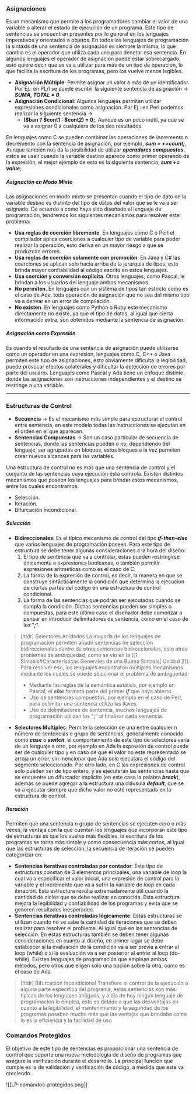 ### Asignaciones

Es un mecanismo que permite a los programadores cambiar el valor de una variable o alterar el estado de ejecución de un programa. Este tipo de sentencias se encuentran presentes por lo general en los lenguajes imperativos y orientados a objetos.
En todos los lenguajes de programación la sintaxis de una sentencia de asignación es siempre la misma, lo que cambia es el operador que utiliza cada uno para denotar esa sentencia. En algunos lenguajes el operador de asignación puede estar sobrecargado, esto quiere decir que se va a utilizar para más de un tipo de operación, lo que facilita la escritura de los programas, pero los vuelve menos legibles.

- **Asignación Múltiple**: Permite asignar un valor a más de un identificador. Por Ej.: en PL/I se puede escribir la siguiente sentencia de asignación -> ***SUMA, TOTAL = 0***.
- **Asignación Condicional**: Algunos lenguajes permiten utilizar expresiones condicionales como asignación. Por Ej.: en Perl podemos realizar la siguiente sentencia ->
	- **(\$ban ? \$cont1 : \$cont2) = 0;**. Aunque es un poco inútil, ya que se va a asignar 0 a cualquiera de los dos resultados.

En lenguajes como C se pueden combinar las operaciones de incremento o decremento con la sentencia de asignación, por ejemplo, ***sum = ++count;***. Aunque también nos da la posibilidad de utilizar ***operadores compuestos***, estos se usan cuando la variable destino aparece como primer operando de la expresión, el mejor ejemplo de esto es la siguiente sentencia, ***sum += value***;.

##### Asignación en Modo Mixto

Las asignaciones en modo mixto se presentan cuando el tipo de dato de la variable destino es distinto del tipo de datos del valor que se le va a ser asignado. De acuerdo a como haya sido diseñado el lenguaje de programación, tendremos los siguientes mecanismos para resolver este problema:

- **Usa reglas de coerción libremente**. En lenguajes como C o Perl el compilador aplica coerciones a cualquier tipo de variable para poder realizar la operación, esto deriva en un mayor riesgo a que se produzcan errores.
- **Usa reglas de coerción solamente con promoción**. En Java y C# las coerciones se aplican solo hacia arriba de la jerarquía de tipos, esto brinda mayor confiabilidad al código escrito en estos lenguajes.
- **Usa coerción y conversión explícita**. Otros lenguajes, como Pascal, le brindan a los usuarios del lenguaje ambos mecanismos.
- **No permiten**. En lenguajes con un sistema de tipos tan estricto como es el caso de Ada, toda operación de asignación que no sea del mismo tipo va a derivar en un error de compilación.
- **No existen**. En lenguajes como Python o Ruby este mecanismo directamente no existe, ya que el tipo de datos, al igual que cierta información extra, son obtenidos mediante la sentencia de asignación.

##### Asignación como Expresión

Es cuando el resultado de una sentencia de asignación puede utilizarse como un operador en una expresión, lenguajes como C, C++ o Java permiten este tipo de asignaciones, esto obviamente dificulta la legibilidad, puede provocar efectos colaterales y dificultar la detección de errores por parte del usuario.
Lenguajes como Pascal y Ada tiene un enfoque distinto, donde las asignaciones son instrucciones independientes y el destino se restringe a una variable.

---
### Estructuras de Control

- **Secuencia** -> Es el mecanismo más simple para estructurar el control entre sentencia, en este modelo todas las instrucciones se ejecutan en el orden en el que aparecen.
- **Sentencias Compuestas** -> Son un caso particular de secuencia de sentencias, donde las sentencias pueden o no, dependiendo del lenguaje, ser agrupadas en bloques, estos bloques a la vez permiten crear nuevos alcances para las variables.

Una estructura de control no es más que una sentencia de control y el conjunto de las sentencias cuya ejecución ésta controla. Existen distintos mecanismos que poseen los lenguajes para brindar estos mecanismos, entre los cuales encontramos:

- Selección.
- Iteración.
- Bifurcación Incondicional.

##### Selección

- **Bidireccionales**: Es el típico mecanismo de control del tipo ***if-then-else*** que varios lenguajes de programación poseen. Para este tipo de estructura se debe tener algunas consideraciones a la hora del diseño:
	1. El tipo de sentencia que va a controlar, estas pueden restringirse únicamente a expresiones booleanas, o también permitir expresiones aritméticas como es el caso de C.
	2. La forma de la expresión de control, es decir, la manera en que se construye sintácticamente la condición que determina la ejecución de ciertas partes del código en una estructura de control condicional.
	3. La forma de las sentencias que podrán ser ejecutadas cuando se cumpla la condición. Dichas sentencias pueden ser simples o compuestas, para este último caso el diseñador debe comenzar a pensar en introducir delimitadores de sentencia, como en el caso de los "***;***".

>[!tldr] Selectores Anidados
>La mayoría de los lenguajes de programación permiten añadir sentencias de selección bidireccionales dentro de otras sentencias bidireccionales, esto atrae problemas de ambigüedad, como se vio en la [[1. Sintaxis#Características Generales de una Buena Sintaxis| Unidad 2]]. Para resolver eso, los lenguajes encontraron múltiples mecanismos mediante los cuales se puede solucionar el problema de ambigüedad:
>- Mediante las reglas de la semántica estática, por ejemplo en Pascal, el ***else*** formará parte del primer ***if*** que haya abierto.
>- Uso de sentencias compuestas, por ejemplo en el caso de Perl, para delimitar una sentencia utiliza las llaves.
>- Uso de delimitadores de sentencia, muchos lenguajes de programación utilizan los "**;**" al finalizar cada sentencia.

- **Selectores Multiples**: Permite la selección de una entre cualquier n número de sentencias o grupo de sentencias, generalmente conocido como ***case*** o ***switch***, el comportamiento de este tipo de selectores varía de un lenguaje a otro, por ejemplo en Ada la expresión de control puede ser de cualquier tipo y en caso de que el valor no este representado se arroja un error, sin mencionar que Ada solo ejecutara el código del segmento seleccionado. Por otro lado, en C las expresiones de control solo pueden ser de tipo entero, y se ejecutarán las sentencias hasta que se encuentre un difurcador implícito (en este caso la palabra ***break***), además se puede agregar a la estructura una cláusula ***default***, que se va a ejecutar siempre que dicho valor no esté representado en la estructura de control.

##### Iteración

Permiten que una sentencia o grupo de sentencias se ejecuten cero o más veces, la ventaja con la que cuentan los lenguajes que incorporan este tipo de estructuras es que los vuelve más flexibles, la escritura de los programas se torna más simple y como consecuencia más cortos, al igual que las estructuras de selección, la secuencia de iteración sé pueden categorizar en:

- **Sentencias iterativas controladas por contador**: Este tipo de estructuras constan de 3 elementos principales, una variable de loop la cual va a especificar el valor inicial, una expresión de control para la variable y el incremento que va a sufrir la variable de loop en cada iteración. Esta estructura resulta extremadamente útil cuando la cantidad de ciclos que se debe realizar en conocida. Esta estructura mejora la legibilidad y confiabilidad de los programas y evita que se generen resultados inesperados.
- **Sentencias iterativas controladas lógicamente**: Estas estructuras se utilizan cuando no se sabe la cantidad de iteraciones que se deben realizar para resolver el problema. Al igual que en las sentencias de selección. En estas estructuras también se deben tener algunas consideraciones en cuanto al diseño, en primer lugar se debe establecer si la evaluación de la condición va a ser previa a entrar al loop (while) o si la evaluación va a ser posterior al entrar al loop (do-while). Existen lenguajes de programación que emplean ambos métodos, pero otros que eligen solo una opción sobre la otra, como es el caso de Ada.

>[!tldr] Bifurcación Incondicional
>Transfiere el control de la ejecución a alguna parte específica del programa, estas sentencias son más típicas de los lenguajes antiguos, y a día de hoy ningún lenguaje de programación lo emplea, esto es debido a que las desventajas en cuanto a la legibilidad, el mantenimiento y la seguridad de los programas pesaban mucho más que las ventajas que brindaba como lo es la eficiencia y la facilidad de uso

### Comandos Protegidos

El objetivo de este tipo de sentencias es proporcionar una sentencia de control que soporte una nueva metodología de diseño de programas que asegure la verificación durante el desarrollo. La principal función que cumple es la de validación y verificación de código, a medida que este va creciendo.

![[LP-comandos-protegidos.png]]
